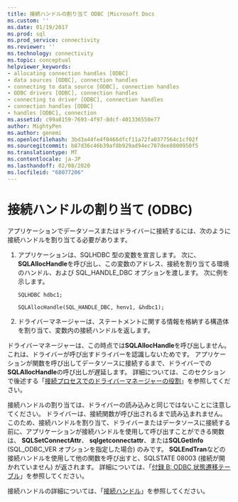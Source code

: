 ```yaml
---
title: 接続ハンドルの割り当て ODBC |Microsoft Docs
ms.custom: ''
ms.date: 01/19/2017
ms.prod: sql
ms.prod_service: connectivity
ms.reviewer: ''
ms.technology: connectivity
ms.topic: conceptual
helpviewer_keywords:
- allocating connection handles [ODBC]
- data sources [ODBC], connection handles
- connecting to data source [ODBC], connection handles
- ODBC drivers [ODBC], connection handles
- connecting to driver [ODBC], connection handles
- connection handles [ODBC]
- handles [ODBC], connection
ms.assetid: c99a8159-7693-4f97-8dcf-401336550e77
author: MightyPen
ms.author: genemi
ms.openlocfilehash: 3bd3a44fe4f0466dfcf11a72fa0377564c1cf02f
ms.sourcegitcommit: b87d36c46b39af8b929ad94ec707dee8800950f5
ms.translationtype: MT
ms.contentlocale: ja-JP
ms.lasthandoff: 02/08/2020
ms.locfileid: "68077206"
---
```

# <a name="allocating-a-connection-handle-odbc"></a>接続ハンドルの割り当て (ODBC)
アプリケーションでデータソースまたはドライバーに接続するには、次のように接続ハンドルを割り当てる必要があります。  
  
1.  アプリケーションは、SQLHDBC 型の変数を宣言します。 次に、 **SQLAllocHandle**を呼び出し、この変数のアドレス、接続を割り当てる環境のハンドル、および SQL_HANDLE_DBC オプションを渡します。 次に例を示します。  
  
    ```  
    SQLHDBC hdbc1;  
  
    SQLAllocHandle(SQL_HANDLE_DBC, henv1, &hdbc1);  
    ```  
  
2.  ドライバーマネージャーは、ステートメントに関する情報を格納する構造体を割り当て、変数内の接続ハンドルを返します。  
  
 ドライバーマネージャーは、この時点では**SQLAllocHandle**を呼び出しません。これは、ドライバーが呼び出すドライバーを認識しないためです。 アプリケーションが関数を呼び出してデータソースに接続するまで、ドライバーでの**SQLAllocHandle**の呼び出しが遅延します。 詳細については、このセクションで後述する「[接続プロセスでのドライバーマネージャーの役割](../../../odbc/reference/develop-app/driver-manager-s-role-in-the-connection-process.md)」を参照してください。  
  
 接続ハンドルの割り当ては、ドライバーの読み込みと同じではないことに注意してください。 ドライバーは、接続関数が呼び出されるまで読み込まれません。 このため、接続ハンドルを割り当て、ドライバーまたはデータソースに接続する前に、アプリケーションが接続ハンドルを使用して呼び出すことができる関数は、 **SQLSetConnectAttr**、 **sqlgetconnectattr**、または**SQLGetInfo** (SQL_ODBC_VER オプションを指定した場合) のみです。 **SQLEndTran**などの接続ハンドルを使用して他の関数を呼び出すと、SQLSTATE 08003 (接続が開かれていません) が返されます。 詳細については、「[付録 B: ODBC 状態遷移テーブル](../../../odbc/reference/appendixes/appendix-b-odbc-state-transition-tables.md)」を参照してください。  
  
 接続ハンドルの詳細については、「[接続ハンドル](../../../odbc/reference/develop-app/connection-handles.md)」を参照してください。
